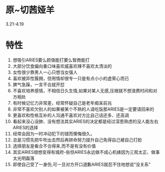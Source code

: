 # 原~切茜娅羊
3.21-4.19
# 特性
1.	想吸引ARIES要么颜值能打要么智商能打
2.	大部分饮食偏向重口味喜欢威喜欢辣不喜欢太清淡的
3.	女性很少靠男人一心只想当女强人
4.	喜欢被异性簇拥，但用情却很专一只是有点小小的虚荣心而已
5.	脾气急躁，一言不合就开怼
6.	不喜欢培养感情，不相信日久生情,如果对某人无感,压根就不想浪费时间和对方相处
7.	有时候记忆力非常差，经常怀疑自己是老年痴呆前兆
8.	非常不喜欢欠别人的如果被某个不熟的人请吃饭那ARIES是一定要请回来的
9.	更喜欢和性格互补的人沟通不喜欢对方比自己话还多、还高调
10.	看起来没心没肺、没有想法其实ARIES的决定都是经过深思熟虑的没人能左右ARIES的选择
11.	经常会因为一时冲动犯下的错而懊悔很久。
12.	总是习惯先把牛吹出去然后再拼命努力提升自己免得自己被自己打脸
13.	选择朋友是看合不合得来,而不是有没有价值
14.	其实ARIES很想变得有城府-些但ARIES永远做不成心机婊因为三观太正、做事太光明磊落
15.	即使自己受了一身伤,可一旦对方开口道歉ARIES就忍不住地想说“没关系”
